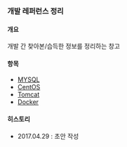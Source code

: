 ### 개발 레퍼런스 정리

#### 개요
개발 간 찾아본/습득한 정보를 정리하는 창고

#### 항목
- [MYSQL](https://github.com/juneyoung/DEV-INFOS/blob/master/MYSQL/README.md)
- [CentOS](https://github.com/juneyoung/DEV-INFOS/blob/master/CentOS/README.md)
- [Tomcat]()
- [Docker]()

#### 히스토리
- 2017.04.29 : 초안 작성
